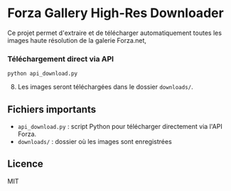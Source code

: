 # Forza Gallery High-Res Downloader

Ce projet permet d'extraire et de télécharger automatiquement toutes les images haute résolution de la galerie Forza.net, 


### Téléchargement direct via API 


   ```
   python api_download.py
   ```
8. Les images seront téléchargées dans le dossier `downloads/`.


## Fichiers importants
- `api_download.py` : script Python pour télécharger directement via l'API Forza.
- `downloads/` : dossier où les images sont enregistrées

## Licence
MIT
